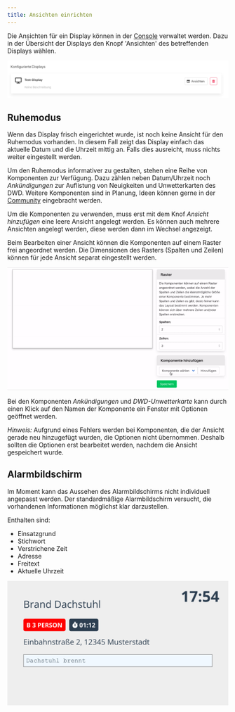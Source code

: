 ```yaml
---
title: Ansichten einrichten
---
```


Die Ansichten für ein Display können in der [Console](05_Console.md) verwaltet werden.
Dazu in der Übersicht der Displays den Knopf 'Ansichten' des betreffenden Displays wählen.

![](console_display_listitem.png)

## Ruhemodus
Wenn das Display frisch eingerichtet wurde, ist noch keine Ansicht für den Ruhemodus vorhanden.
In diesem Fall zeigt das Display einfach das aktuelle Datum und die Uhrzeit mittig an.
Falls dies ausreicht, muss nichts weiter eingestellt werden.

Um den Ruhemodus informativer zu gestalten, stehen eine Reihe von Komponenten zur Verfügung.
Dazu zählen neben Datum/Uhrzeit noch _Ankündigungen_ zur Auflistung von Neuigkeiten und Unwetterkarten des DWD.
Weitere Komponenten sind in Planung, Ideen können gerne in der [Community](https://community.alarmdisplay.org/c/funktionalitaet/alarmanzeige/8) eingebracht werden.

Um die Komponenten zu verwenden, muss erst mit dem Knof _Ansicht hinzufügen_ eine leere Ansicht angelegt werden.
Es können auch mehrere Ansichten angelegt werden, diese werden dann im Wechsel angezeigt.

Beim Bearbeiten einer Ansicht können die Komponenten auf einem Raster frei angeordnet werden.
Die Dimensionen des Rasters (Spalten und Zeilen) können für jede Ansicht separat eingestellt werden.

![](edit-view.gif)

Bei den Komponenten _Ankündigungen_ und _DWD-Unwetterkarte_ kann durch einen Klick auf den Namen der Komponente ein Fenster mit Optionen geöffnet werden.

*Hinweis:*
Aufgrund eines Fehlers werden bei Komponenten, die der Ansicht gerade neu hinzugefügt wurden, die Optionen nicht übernommen.
Deshalb sollten die Optionen erst bearbeitet werden, nachdem die Ansicht gespeichert wurde.

## Alarmbildschirm
Im Moment kann das Aussehen des Alarmbildschirms nicht individuell angepasst werden.
Der standardmäßige Alarmbildschirm versucht, die vorhandenen Informationen möglichst klar darzustellen.

Enthalten sind:
- Einsatzgrund
- Stichwort
- Verstrichene Zeit
- Adresse
- Freitext
- Aktuelle Uhrzeit

![](alert-screen.png)